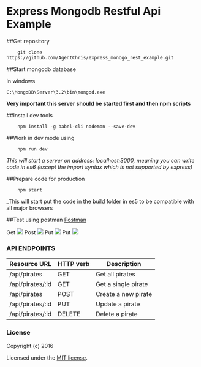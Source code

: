 # Express Mongodb Restful Api Example

##Get repository

```
    git clone https://github.com/AgentChris/express_monogo_rest_example.git
```
##Start mongodb database

In windows
```
C:\MongoDB\Server\3.2\bin\mongod.exe
```
**Very important this server should be started first and then npm scripts**


##Install dev tools

```
    npm install -g babel-cli nodemon --save-dev
```

##Work in dev mode using

```
    npm run dev
```
_This will start a server on address: localhost:3000, meaning you can write code in es6 (except the import syntax which is not supported by express)_

##Prepare code for production

```
    npm start
```
_This will start put the code in the build folder in es5 to be compatible with all major browsers 

##Test using postman
<a href='https://chrome.google.com/webstore/detail/postman/fhbjgbiflinjbdggehcddcbncdddomop?hl=en'>Postman</a>

Get
<img src='http://i.imgur.com/NdVrDOe.png'/>
Post
<img src='http://i.imgur.com/g2BFoAq.png'/>
Put
<img src='http://imgur.com/x55V4Dk.png'/>
Put
<img src='http://imgur.com/DQbXlKj.png'/>

### API ENDPOINTS
<table>
      <thead>
        <tr>
          <th>Resource URL</th>
          <th>HTTP verb</th>
          <th>Description</th>
        </tr>
      </thead>
      <tbody>
        <tr>
          <td>/api/pirates</td>
          <td>GET</td>
          <td>Get all pirates</td>
        </tr>
        <tr>
          <td>/api/pirates/:id</td>
          <td>GET</td>
          <td>Get a single pirate</td>
        </tr>
        <tr>
          <td>/api/pirates</td>
          <td>POST</td>
          <td>Create a new pirate</td>
        </tr>
        <tr>
          <td>/api/pirates/:id</td>
          <td>PUT</td>
          <td>Update a pirate</td>
        </tr>
        <tr>
          <td>/api/pirates/:id</td>
          <td>DELETE</td>
          <td>Delete a pirate</td>
        </tr>
      </tbody>
</table>

### License

Copyright (c) 2016

Licensed under the [MIT license](LICENSE).